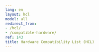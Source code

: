 ```yaml
---
lang: en
layout: hcl
model: all
redirect_from:
- /hcl/
- /compatible-hardware/
ref: 143
title: Hardware Compatibility List (HCL)
---
```

